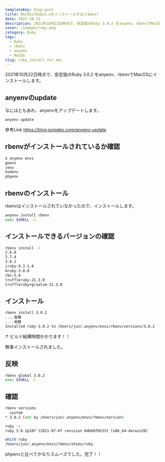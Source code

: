 ```yaml
---
templateKey: blog-post
title: MacOSにRuby3.xをインストールする(rbenv)
date: 2021-10-22
description: 2021年10月22日時点で、安定版のRuby 3.0.2 をanyenv、rbenvでMacOSにインストールします。
cover: /images/ruby.png
category: Ruby
tags:
  - Ruby
  - rbenv
  - anyenv
  - MacOS
slug: ruby_install_for_mac
---
```


2021年10月22日時点で、安定版のRuby 3.0.2 をanyenv、rbenvでMacOSにインストールします。

## anyenvのupdate

なにはともあれ、anyenvをアップデートします。

```bash
anyenv update
```

参考Link
<https://blog.junpeko.com/anyenv-update>

## rbenvがインストールされているか確認

```bash
$ anyenv envs
goenv
jenv
nodenv
phpenv
```

## rbenvのインストール

rbenvはインストールされていなかったので、インストールします。

```bash
anyenv install rbenv
exec $SHELL -l
```

## インストールできるバージョンの確認

```bash
rbenv install -l
2.6.8
2.7.4
3.0.2
jruby-9.3.1.0
mruby-3.0.0
rbx-5.0
truffleruby-21.3.0
truffleruby+graalvm-21.3.0
```

## インストール

```bash
rbenv install 3.0.2
....省略
....省略
Installed ruby-3.0.2 to /Users/jun/.anyenv/envs/rbenv/versions/3.0.2
```
↑
ビルド結構時間かかります！！

無事インストールされました。

## 反映

```bash
rbenv global 3.0.2
exec $SHELL -l
```

## 確認

```bash
rbenv versions
  system
* 3.0.2 (set by /Users/jun/.anyenv/envs/rbenv/version)
```

```bash
ruby -v
ruby 3.0.2p107 (2021-07-07 revision 0db68f0233) [x86_64-darwin20]
```

```bash
which ruby
/Users/jun/.anyenv/envs/rbenv/shims/ruby
```

phpenvと比べてかなりスムーズでした。完了！！

